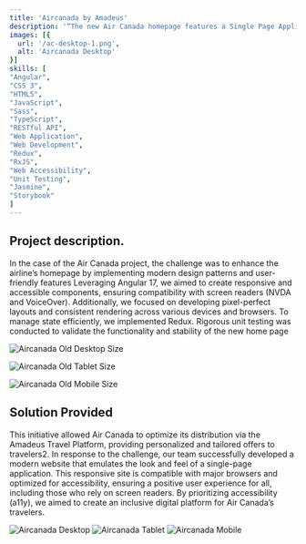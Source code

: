 ```yaml
---
title: 'Aircanada by Amadeus'
description: '“The new Air Canada homepage features a Single Page Application (SPA) design, optimized for desktop, tablet, and mobile devices. It supports multiple languages and ensures full accessibility (A11Y) for screen readers such as NVDA, JAWS (Windows), and VoiceOver (Mac OS).”'
images: [{
  url: '/ac-desktop-1.png',
  alt: 'Aircanada Desktop'
}]
skills: [
"Angular",
"CSS 3",
"HTML5",
"JavaScript",
"Sass",
"TypeScript",
"RESTful API",
"Web Application",
"Web Development",
"Redux",
"RxJS",
"Web Accessibility",
"Unit Testing",
"Jasmine",
"Storybook"
]
---
```


## Project description. 

In the case of the Air Canada project, the challenge was to enhance the airline’s homepage by implementing modern design patterns and user-friendly features Leveraging Angular 17, we aimed to create responsive and accessible components, ensuring compatibility with screen readers (NVDA and VoiceOver). Additionally, we focused on developing pixel-perfect layouts and consistent rendering across various devices and browsers. To manage state efficiently, we implemented Redux. Rigorous unit testing was conducted to validate the functionality and stability of the new home page

![Aircanada Old Desktop Size](/ac-desktop-legacy.png)

![Aircanada Old Tablet Size](/ac-tablet-legacy.png)

![Aircanada Old Mobile Size](/ac-mobile-legacy.png)

## Solution Provided

This initiative allowed Air Canada to optimize its distribution via the Amadeus Travel Platform, providing personalized and tailored offers to travelers2.
In response to the challenge, our team successfully developed a modern website that emulates the look and feel of a single-page application. This responsive site is compatible with major browsers and optimized for accessibility, ensuring a positive user experience for all, including those who rely on screen readers. By prioritizing accessibility (a11y), we aimed to create an inclusive digital platform for Air Canada’s travelers.


![Aircanada Desktop](/ac-desktop-1.png)
![Aircanada Tablet](/ac-tablet-1.png)
![Aircanada Mobile](/ac-mobile-1.png)
